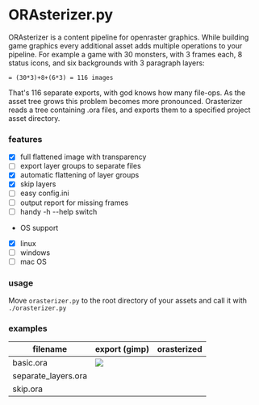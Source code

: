 # ORAsterizer.py

ORAsterizer is a content pipeline for openraster graphics. While building game graphics every additional asset adds multiple operations to your pipeline. For example a game with 30 monsters, with 3 frames each, 8 status icons, and six backgrounds with 3 paragraph layers:

``
= (30*3)+8+(6*3)
= 116 images
``

That's 116 separate exports, with god knows how many file-ops. As the asset tree grows this problem becomes more pronounced. Orasterizer reads a tree containing .ora files, and exports them to a specified project asset directory.

### features

- [x] full flattened image with transparency
- [ ] export layer groups to separate files
- [x] automatic flattening of layer groups
- [x] skip layers
- [ ] easy config.ini
- [ ] output report for missing frames
- [ ] handy -h --help switch
- OS support
- [x] linux
- [ ] windows
- [ ] mac OS

### usage

Move `orasterizer.py` to the root directory of your assets and call it with `./orasterizer.py`

### examples

filename | export (gimp) | orasterized
--|--|--
basic.ora | ![](https://github.com/Nine-H/ORAsterizer/raw/master/test_exported/basic.png) | ![]()
separate_layers.ora | ![]() | ![]() ![]()
skip.ora | ![]() | ![]()
